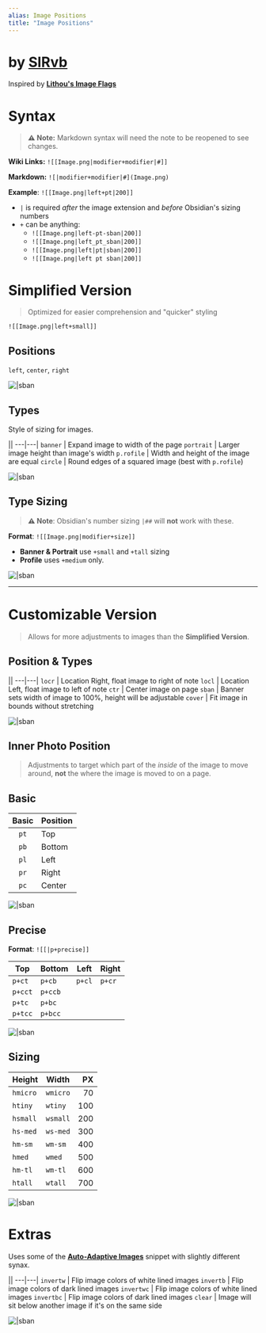 ```yaml
---
alias: Image Positions
title: "Image Positions"
---
```


# by [SlRvb](https://SlRvb.github.io/Site/)
Inspired by **[Lithou's Image Flags](https://github.com/Lithou/Sandbox/blob/main/.obsidian/snippets/pub-Image%20Flags.css)**


# Syntax
> **⚠ Note:** Markdown syntax will need the note to be reopened to see changes.

**Wiki Links:** `![[Image.png|modifier+modifier|#]]`

**Markdown:** `![|modifier+modifier|#](Image.png)`


**Example**: `![[Image.png|left+pt|200]]`

- `|` is required *after* the image extension and *before* Obsidian's sizing numbers
- `+` can be anything:
	- `![[Image.png|left-pt-sban|200]]`
	- `![[Image.png|left_pt_sban|200]]`
	- `![[Image.png|left|pt|sban|200]]`
	- `![[Image.png|left pt sban|200]]`

	

# Simplified Version
> Optimized for easier comprehension and "quicker" styling

`![[Image.png|left+small]]`


## Positions
`left`, `center`, `right`

![|sban](https://raw.githubusercontent.com/SlRvb/Obsidian--ITS-Theme/main/Images/Image%20Adjustments-Simple%20-%20Positions.png)


## Types
Style of sizing for images.

||
---|---|
`banner` | Expand image to width of the page
`portrait` | Larger image height than image's width
`p.rofile` | Width and height of the image are equal
`circle` | Round edges of a squared image (best with `p.rofile`)

![|sban](https://raw.githubusercontent.com/SlRvb/Obsidian--ITS-Theme/main/Images/Image%20Adjustments-Simple%20-%20Types.png)


## Type Sizing
> **⚠ Note**: Obsidian's number sizing `|##` will **not** work with these.

**Format**: `![[Image.png|modifier+size]]`

- **Banner & Portrait** use `+small` and `+tall` sizing
- **Profile** uses `+medium` only.

![|sban](https://raw.githubusercontent.com/SlRvb/Obsidian--ITS-Theme/main/Images/Image%20Adjustments-Simple%20-%20Sizing.png)

---

# Customizable Version
> Allows for more adjustments to images than the **Simplified Version**.


## Position & Types

||
---|---|
`locr` | Location Right, float image to right of note
`locl` | Location Left, float image to left of note
`ctr` | Center image on page
`sban` | Banner sets width of image to 100%, height will be adjustable
`cover` | Fit image in bounds without stretching

![|sban](https://raw.githubusercontent.com/SlRvb/Obsidian--ITS-Theme/main/Images/Image%20Adjustments-Custom%20-%20Pos+Types.png)


## Inner Photo Position
> Adjustments to target which part of the *inside* of the image to move around, **not** the where the image is moved to on a page.


## Basic

Basic | Position|
:---:|---|
`pt` | Top
`pb` | Bottom
`pl` | Left
`pr` | Right
`pc` | Center

![|sban](https://raw.githubusercontent.com/SlRvb/Obsidian--ITS-Theme/main/Images/Image%20Adjustments-Custom%20-%20Inner%20Position%20Basic.png)

## Precise
**Format**: `![[|p+precise]]`

Top |  Bottom | Left | Right |
---|---|---|---|
`p+ct` | `p+cb` | `p+cl` | `p+cr`
`p+cct` | `p+ccb` | 
`p+tc` | `p+bc` | 
`p+tcc` | `p+bcc` | 

![|sban](https://raw.githubusercontent.com/SlRvb/Obsidian--ITS-Theme/main/Images/Image%20Adjustments-Custom%20-%20Inner%20Position%20Precise.png)


## Sizing

Height | Width | PX | 
---|---|---:| 
`hmicro` | `wmicro` | 70
`htiny` | `wtiny` | 100
`hsmall` | `wsmall` | 200
`hs-med` | `ws-med` | 300
`hm-sm` | `wm-sm` | 400
`hmed` | `wmed` | 500
`hm-tl` | `wm-tl` | 600
`htall` | `wtall` | 700

![|sban](https://raw.githubusercontent.com/SlRvb/Obsidian--ITS-Theme/main/Images/Image%20Adjustments-Custom%20-%20Sizing.png)


# Extras
Uses some of the [**Auto-Adaptive Images**](https://forum.obsidian.md/t/auto-adaptive-images-for-dark-light-theme/13494) snippet with slightly different synax.

||
---|---|
`invertw` | Flip image colors of white lined images
`invertb` | Flip image colors of dark lined images
`invertwc` | Flip image colors of white lined images
`invertbc` | Flip image colors of dark lined images
`clear` | Image will sit below another image if it's on the same side

![|sban](https://raw.githubusercontent.com/SlRvb/Obsidian--ITS-Theme/main/Images/Image%20Adjustments-Extras%20Invert.gif)